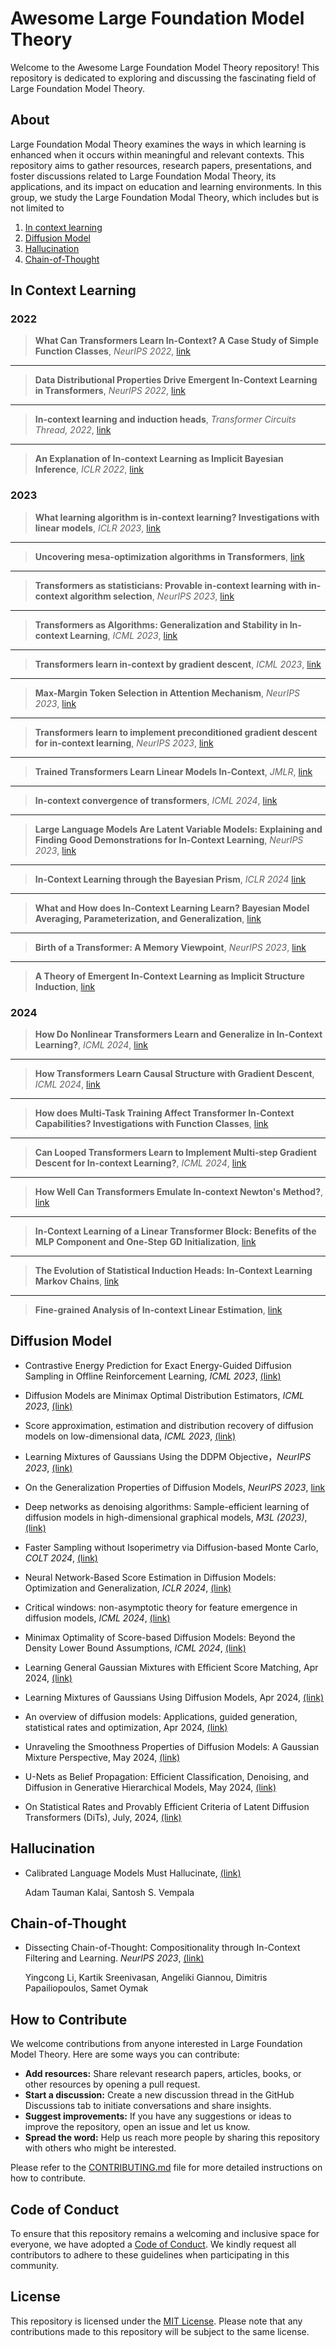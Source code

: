 # Awesome Large Foundation Model Theory

Welcome to the Awesome Large Foundation Model Theory repository! This repository is dedicated to exploring and discussing the fascinating field of Large Foundation Model Theory.

## About

Large Foundation Modal Theory examines the ways in which learning is enhanced when it occurs within meaningful and relevant contexts. This repository aims to gather resources, research papers, presentations, and foster discussions related to Large Foundation Modal Theory, its applications, and its impact on education and learning environments. In this group, we study the Large Foundation Modal Theory, which includes but is not limited to


1. [In context learning](#In_context_learning)
2. [Diffusion Model](#diffusion-model)
3. [Hallucination](#Hallucination)
4. [Chain-of-Thought](#Chain-of-Thought)
 

## In Context Learning

### 2022

> **What Can Transformers Learn In-Context? A Case Study of Simple Function Classes**, *NeurIPS 2022*, [link](https://arxiv.org/abs/2208.01066)  
---

> **Data Distributional Properties Drive Emergent In-Context Learning in Transformers**, *NeurIPS 2022*, [link](https://arxiv.org/abs/2205.05055)  
---

> **In-context learning and induction heads**, *Transformer Circuits Thread, 2022*, [link](https://arxiv.org/abs/2209.11895)
---

> **An Explanation of In-context Learning as Implicit Bayesian Inference**, *ICLR 2022*, [link](https://arxiv.org/abs/2111.02080)

### 2023


> **What learning algorithm is in-context learning? Investigations with linear models**, *ICLR 2023*, [link](https://arxiv.org/pdf/2211.15661.pdf)  
---

> **Uncovering mesa-optimization algorithms in Transformers**, [link](https://arxiv.org/abs/2309.05858)  
---

> **Transformers as statisticians: Provable in-context learning with in-context algorithm selection**, *NeurIPS 2023*,  [link](https://arxiv.org/abs/2306.04637)
---

> **Transformers as Algorithms: Generalization and Stability in In-context Learning**, *ICML 2023*,  [link](https://proceedings.mlr.press/v202/li23l/li23l.pdf)
---

> **Transformers learn in-context by gradient descent**, *ICML 2023*, [link](https://arxiv.org/abs/2212.07677)
---

> **Max-Margin Token Selection in Attention Mechanism**, *NeurIPS 2023*, [link](https://arxiv.org/abs/2306.13596)  
---

> **Transformers learn to implement preconditioned gradient descent for in-context learning**, *NeurIPS 2023*, [link](https://arxiv.org/abs/2306.00297)
---

> **Trained Transformers Learn Linear Models In-Context**, *JMLR*, [link](https://arxiv.org/pdf/2306.09927.pdf)
---

> **In-context convergence of transformers**, *ICML 2024*, [link](https://arxiv.org/abs/2310.05249)
---

> **Large Language Models Are Latent Variable Models: Explaining and Finding Good Demonstrations for In-Context Learning**, *NeurIPS 2023*, [link](https://arxiv.org/abs/2301.11916)
---

> **In-Context Learning through the Bayesian Prism**, *ICLR 2024* [link](https://arxiv.org/abs/2306.04891)
---

> **What and How does In-Context Learning Learn? Bayesian Model Averaging, Parameterization, and Generalization**, [link](https://arxiv.org/abs/2305.19420)
---

> **Birth of a Transformer: A Memory Viewpoint**, *NeurIPS 2023*, [link](https://arxiv.org/abs/2306.00802)
---

> **A Theory of Emergent In-Context Learning as Implicit Structure Induction**, [link](https://arxiv.org/pdf/2303.07971)

### 2024

> **How Do Nonlinear Transformers Learn and Generalize in In-Context Learning?**, *ICML 2024*, [link](https://openreview.net/forum?id=I4HTPws9P6)  
---

> **How Transformers Learn Causal Structure with Gradient Descent**, *ICML 2024*, [link](https://arxiv.org/abs/2402.14735)  
---

> **How does Multi-Task Training Affect Transformer In-Context Capabilities? Investigations with Function Classes**, [link](https://arxiv.org/pdf/2404.03558)  
---

> **Can Looped Transformers Learn to Implement Multi-step Gradient Descent for In-context Learning?**, *ICML 2024*, [link](https://openreview.net/pdf?id=o8AaRKbP9K)
 ---

> **How Well Can Transformers Emulate In-context Newton's Method?**, [link](https://arxiv.org/pdf/2403.03183)  
 ---

> **In-Context Learning of a Linear Transformer Block: Benefits of the MLP Component and One-Step GD Initialization**, [link](https://arxiv.org/pdf/2402.14951)  
 ---

> **The Evolution of Statistical Induction Heads: In-Context Learning Markov Chains**, [link](https://arxiv.org/pdf/2402.11004)  
 ---

> **Fine-grained Analysis of In-context Linear Estimation**, [link](https://openreview.net/pdf?id=1vM1a7KrC6)  

## Diffusion Model

- Contrastive Energy Prediction for Exact Energy-Guided Diffusion Sampling in Offline Reinforcement Learning, *ICML 2023*, [(link)](https://arxiv.org/pdf/2304.12824.pdf)

- Diffusion Models are Minimax Optimal Distribution Estimators, *ICML 2023*, [(link)](https://arxiv.org/pdf/2303.01861)

- Score approximation, estimation and distribution recovery of diffusion models on low-dimensional data, *ICML 2023*, [(link)](https://arxiv.org/pdf/2302.07194)

- Learning Mixtures of Gaussians Using the DDPM Objective，*NeurIPS 2023*,  [(link)](https://arxiv.org/pdf/2307.01178.pdf)

- On the Generalization Properties of Diffusion Models, *NeurIPS 2023*, [link](https://arxiv.org/pdf/2311.01797)

- Deep networks as denoising algorithms: Sample-efficient learning of diffusion models in high-dimensional graphical models, *M3L (2023)*, [(link)](https://arxiv.org/pdf/2309.11420)

- Faster Sampling without Isoperimetry via Diffusion-based Monte Carlo, *COLT 2024*, [(link)](https://arxiv.org/abs/2401.06325)

- Neural Network-Based Score Estimation in Diffusion Models: Optimization and Generalization, *ICLR 2024*, [(link)](https://arxiv.org/abs/2401.15604)

- Critical windows: non-asymptotic theory for feature emergence in diffusion models, *ICML 2024*, [(link)](https://arxiv.org/pdf/2403.01633)

- Minimax Optimality of Score-based Diffusion Models: Beyond the Density Lower Bound Assumptions, *ICML 2024*,  [(link)](https://arxiv.org/abs/2402.15602)

- Learning General Gaussian Mixtures with Efficient Score Matching, Apr 2024, [(link)](https://arxiv.org/abs/2404.18893)

- Learning Mixtures of Gaussians Using Diffusion Models, Apr 2024, [(link)](https://arxiv.org/pdf/2404.18869)

- An overview of diffusion models: Applications, guided generation, statistical rates and optimization, Apr 2024, [(link)](https://arxiv.org/abs/2404.07771)

- Unraveling the Smoothness Properties of Diffusion Models: A Gaussian Mixture Perspective, May 2024, [(link)](https://arxiv.org/pdf/2405.16418)

- U-Nets as Belief Propagation: Efficient Classification, Denoising, and Diffusion in Generative Hierarchical Models, May 2024, [(link)](https://arxiv.org/pdf/2404.18444)

- On Statistical Rates and Provably Efficient Criteria of Latent Diffusion Transformers (DiTs), July, 2024, [(link)](https://arxiv.org/pdf/2407.01079)




## Hallucination

- Calibrated Language Models Must Hallucinate, [(link)](https://arxiv.org/abs/2311.14648)

  Adam Tauman Kalai, Santosh S. Vempala


## Chain-of-Thought

- Dissecting Chain-of-Thought: Compositionality through In-Context Filtering and Learning. *NeurIPS 2023*, [(link)](https://arxiv.org/abs/2305.18869)

  Yingcong Li, Kartik Sreenivasan, Angeliki Giannou, Dimitris Papailiopoulos, Samet Oymak


## How to Contribute

We welcome contributions from anyone interested in Large Foundation Model Theory. Here are some ways you can contribute:

- **Add resources:** Share relevant research papers, articles, books, or other resources by opening a pull request.
- **Start a discussion:** Create a new discussion thread in the GitHub Discussions tab to initiate conversations and share insights.
- **Suggest improvements:** If you have any suggestions or ideas to improve the repository, open an issue and let us know.
- **Spread the word:** Help us reach more people by sharing this repository with others who might be interested.

Please refer to the [CONTRIBUTING.md](CONTRIBUTING.md) file for more detailed instructions on how to contribute.

## Code of Conduct

To ensure that this repository remains a welcoming and inclusive space for everyone, we have adopted a [Code of Conduct](CODE_OF_CONDUCT.md). We kindly request all contributors to adhere to these guidelines when participating in this community.

## License

This repository is licensed under the [MIT License](LICENSE). Please note that any contributions made to this repository will be subject to the same license.
